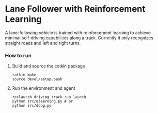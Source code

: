 # Lane Follower with Reinforcement Learning

A lane-following vehicle is trained with reinforcement learning to
achieve minimal self-driving capabilities along a track. Currently it
only recognizes straight roads and left and right turns.



### How to run

1. Build and source the catkin package

    ```
    catkin_make
    source devel/setup.bash
    ```

2. Run the environment and agent

    ```
    roslaunch driving_track run.launch
    python src/qlearning.py # or
    python src/ddpg.py
    ```
